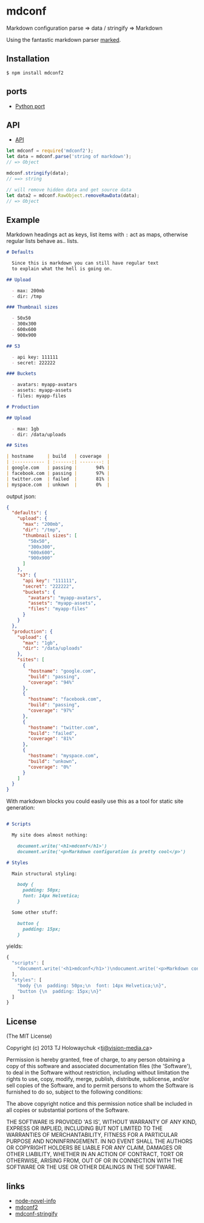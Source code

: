 # mdconf

  Markdown configuration parse => data / stringify => Markdown

  Using the fantastic markdown parser [marked](https://github.com/chjj/marked).

## Installation

```
$ npm install mdconf2
```

## ports

- [Python port](https://github.com/hit9/mdconf.py)

## API

* [API](index.d.ts)

```js
let mdconf = require('mdconf2');
let data = mdconf.parse('string of markdown');
// => Object

mdconf.stringify(data);
// ==> string

// will remove hidden data and get source data
let data2 = mdconf.RawObject.removeRawData(data);
// => Object
```

## Example

Markdown headings act as keys, list items with `:` act as maps,
otherwise regular lists behave as.. lists.

```markdown
# Defaults

  Since this is markdown you can still have regular text
  to explain what the hell is going on.

## Upload

  - max: 200mb
  - dir: /tmp

### Thumbnail sizes

  - 50x50
  - 300x300
  - 600x600
  - 900x900

## S3

  - api key: 111111
  - secret: 222222

### Buckets

  - avatars: myapp-avatars
  - assets: myapp-assets
  - files: myapp-files

# Production

## Upload

  - max: 1gb
  - dir: /data/uploads

## Sites

| hostname     | build   | coverage  |
| :----------- | :------:| --------: |
| google.com   | passing |       94% |
| facebook.com | passing |       97% |
| twitter.com  | failed  |       81% |
| myspace.com  | unkown  |       0%  |
```

output json:

```json
{
  "defaults": {
    "upload": {
      "max": "200mb",
      "dir": "/tmp",
      "thumbnail sizes": [
        "50x50",
        "300x300",
        "600x600",
        "900x900"
      ]
    },
    "s3": {
      "api key": "111111",
      "secret": "222222",
      "buckets": {
        "avatars": "myapp-avatars",
        "assets": "myapp-assets",
        "files": "myapp-files"
      }
    }
  },
  "production": {
    "upload": {
      "max": "1gb",
      "dir": "/data/uploads"
    },
    "sites": [
      {
        "hostname": "google.com",
        "build": "passing",
        "coverage": "94%"
      },
      {
        "hostname": "facebook.com",
        "build": "passing",
        "coverage": "97%"
      },
      {
        "hostname": "twitter.com",
        "build": "failed",
        "coverage": "81%"
      },
      {
        "hostname": "myspace.com",
        "build": "unkown",
        "coverage": "0%"
      }
    ]
  }
}
```

  With markdown blocks you could easily use this as a tool for
  static site generation:

```md

# Scripts

  My site does almost nothing:

    document.write('<h1>mdconf</h1>')
    document.write('<p>Markdown configuration is pretty cool</p>')

# Styles

  Main structural styling:

    body {
      padding: 50px;
      font: 14px Helvetica;
    }

  Some other stuff:

    button {
      padding: 15px;
    }
```

 yields:

```js
{
  "scripts": [
    "document.write('<h1>mdconf</h1>')\ndocument.write('<p>Markdown configuration is pretty cool</p>')"
  ],
  "styles": [
    "body {\n  padding: 50px;\n  font: 14px Helvetica;\n}",
    "button {\n  padding: 15px;\n}"
  ]
}
```

## License

(The MIT License)

Copyright (c) 2013 TJ Holowaychuk &lt;tj@vision-media.ca&gt;

Permission is hereby granted, free of charge, to any person obtaining
a copy of this software and associated documentation files (the
'Software'), to deal in the Software without restriction, including
without limitation the rights to use, copy, modify, merge, publish,
distribute, sublicense, and/or sell copies of the Software, and to
permit persons to whom the Software is furnished to do so, subject to
the following conditions:

The above copyright notice and this permission notice shall be
included in all copies or substantial portions of the Software.

THE SOFTWARE IS PROVIDED 'AS IS', WITHOUT WARRANTY OF ANY KIND,
EXPRESS OR IMPLIED, INCLUDING BUT NOT LIMITED TO THE WARRANTIES OF
MERCHANTABILITY, FITNESS FOR A PARTICULAR PURPOSE AND NONINFRINGEMENT.
IN NO EVENT SHALL THE AUTHORS OR COPYRIGHT HOLDERS BE LIABLE FOR ANY
CLAIM, DAMAGES OR OTHER LIABILITY, WHETHER IN AN ACTION OF CONTRACT,
TORT OR OTHERWISE, ARISING FROM, OUT OF OR IN CONNECTION WITH THE
SOFTWARE OR THE USE OR OTHER DEALINGS IN THE SOFTWARE.

## links

- [node-novel-info](https://www.npmjs.com/package/node-novel-info)
- [mdconf2](https://www.npmjs.com/package/mdconf2)
- [mdconf-stringify](https://www.npmjs.com/package/mdconf-stringify)

